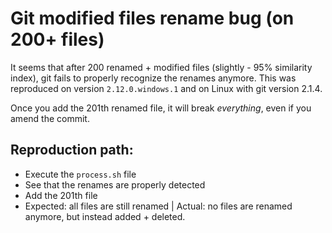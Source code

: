 # Git modified files rename bug (on 200+ files)
It seems that after 200 renamed + modified files (slightly - 95% similarity index), git fails to properly recognize the renames anymore. This was reproduced on version `2.12.0.windows.1` and on Linux with git version 2.1.4.

Once you add the 201th renamed file, it will break *everything*, even if you amend the commit.

## Reproduction path:
* Execute the `process.sh` file
* See that the renames are properly detected
* Add the 201th file
* Expected: all files are still renamed | Actual: no files are renamed anymore, but instead added + deleted.
